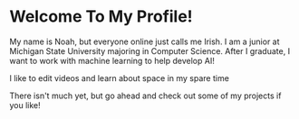 # Welcome To My Profile!  
My name is Noah, but everyone online just calls me Irish. I am a junior at Michigan State University majoring in Computer Science. After I graduate, I want to work with machine learning to help develop AI! 

I like to edit videos and learn about space in my spare time

There isn't much yet, but go ahead and check out some of my projects if you like! 

